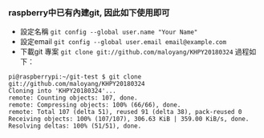 ### raspberry中已有內建git, 因此如下使用即可

- 設定名稱 ```git config --global user.name "Your Name"```
- 設定email ```git config --global user.email email@example.com```
- 下載git 專案 ```git clone git://github.com/maloyang/KHPY20180324``` 過程如下：
```
pi@raspberrypi:~/git-test $ git clone git://github.com/maloyang/KHPY20180324
Cloning into 'KHPY20180324'...
remote: Counting objects: 107, done.
remote: Compressing objects: 100% (66/66), done.
remote: Total 107 (delta 51), reused 91 (delta 38), pack-reused 0
Receiving objects: 100% (107/107), 306.63 KiB | 359.00 KiB/s, done.
Resolving deltas: 100% (51/51), done.
```
